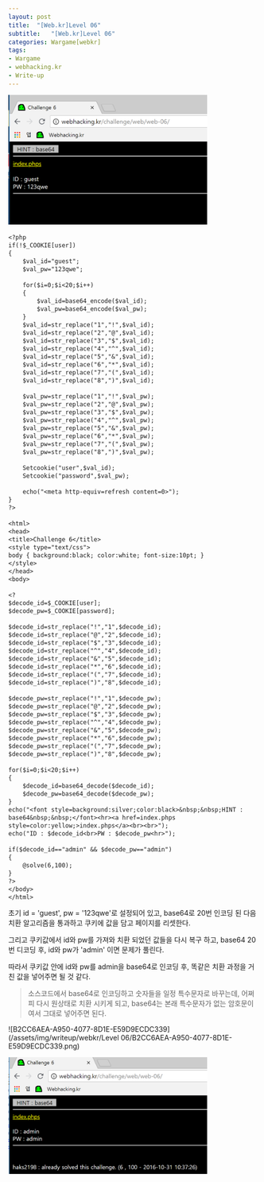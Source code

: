 ```yaml
---
layout: post
title:  "[Web.kr]Level 06"
subtitle:   "[Web.kr]Level 06"
categories: Wargame[webkr]
tags:
- Wargame
- webhacking.kr
- Write-up
---
```


<img src="/assets/img/writeup/webkr/Level 06/B2AE219F-AC72-4011-AA48-75D1CB29645F.png" width="400px">

```php+HTML
<?php 
if(!$_COOKIE[user]) 
{ 
    $val_id="guest"; 
    $val_pw="123qwe"; 

    for($i=0;$i<20;$i++) 
    { 
        $val_id=base64_encode($val_id); 
        $val_pw=base64_encode($val_pw); 
    } 
    $val_id=str_replace("1","!",$val_id); 
    $val_id=str_replace("2","@",$val_id); 
    $val_id=str_replace("3","$",$val_id); 
    $val_id=str_replace("4","^",$val_id); 
    $val_id=str_replace("5","&",$val_id); 
    $val_id=str_replace("6","*",$val_id); 
    $val_id=str_replace("7","(",$val_id); 
    $val_id=str_replace("8",")",$val_id); 

    $val_pw=str_replace("1","!",$val_pw); 
    $val_pw=str_replace("2","@",$val_pw); 
    $val_pw=str_replace("3","$",$val_pw); 
    $val_pw=str_replace("4","^",$val_pw); 
    $val_pw=str_replace("5","&",$val_pw); 
    $val_pw=str_replace("6","*",$val_pw); 
    $val_pw=str_replace("7","(",$val_pw); 
    $val_pw=str_replace("8",")",$val_pw); 

    Setcookie("user",$val_id); 
    Setcookie("password",$val_pw); 

    echo("<meta http-equiv=refresh content=0>"); 
} 
?> 

<html> 
<head> 
<title>Challenge 6</title> 
<style type="text/css"> 
body { background:black; color:white; font-size:10pt; } 
</style> 
</head> 
<body> 

<? 
$decode_id=$_COOKIE[user]; 
$decode_pw=$_COOKIE[password]; 

$decode_id=str_replace("!","1",$decode_id); 
$decode_id=str_replace("@","2",$decode_id); 
$decode_id=str_replace("$","3",$decode_id); 
$decode_id=str_replace("^","4",$decode_id); 
$decode_id=str_replace("&","5",$decode_id); 
$decode_id=str_replace("*","6",$decode_id); 
$decode_id=str_replace("(","7",$decode_id); 
$decode_id=str_replace(")","8",$decode_id); 

$decode_pw=str_replace("!","1",$decode_pw); 
$decode_pw=str_replace("@","2",$decode_pw); 
$decode_pw=str_replace("$","3",$decode_pw); 
$decode_pw=str_replace("^","4",$decode_pw); 
$decode_pw=str_replace("&","5",$decode_pw); 
$decode_pw=str_replace("*","6",$decode_pw); 
$decode_pw=str_replace("(","7",$decode_pw); 
$decode_pw=str_replace(")","8",$decode_pw); 

for($i=0;$i<20;$i++) 
{ 
    $decode_id=base64_decode($decode_id); 
    $decode_pw=base64_decode($decode_pw); 
} 
echo("<font style=background:silver;color:black>&nbsp;&nbsp;HINT : base64&nbsp;&nbsp;</font><hr><a href=index.phps style=color:yellow;>index.phps</a><br><br>"); 
echo("ID : $decode_id<br>PW : $decode_pw<hr>"); 

if($decode_id=="admin" && $decode_pw=="admin") 
{ 
    @solve(6,100); 
} 
?> 
</body> 
</html> 
```

초기 id = 'guest', pw = '123qwe'로 설정되어 있고, base64로 20번 인코딩 된 다음 치환 알고리즘을 통과하고 쿠키에 값을 담고 페이지를 리셋한다.

그리고 쿠키값에서 id와 pw를 가져와 치환 되었던 값들을 다시 복구 하고, base64 20번 디코딩 후, id와 pw가 'admin' 이면 문제가 풀린다.

따라서 쿠키값 안에 id와 pw를 admin을 base64로 인코딩 후, 똑같은 치환 과정을 거친 값을 넣어주면 될 것 같다.

> 소스코드에서 base64로 인코딩하고 숫자들을 일정 특수문자로 바꾸는데, 어쩌피 다시 원상태로 치환 시키게 되고, base64는 본래 특수문자가 없는 암호문이여서 그대로 넣어주면 된다.

![B2CC6AEA-A950-4077-8D1E-E59D9ECDC339](/assets/img/writeup/webkr/Level 06/B2CC6AEA-A950-4077-8D1E-E59D9ECDC339.png)



<img src="/assets/img/writeup/webkr/Level 06/FE670E40-13F7-4DFA-BDEB-79AC98531466.png" width="400px">

